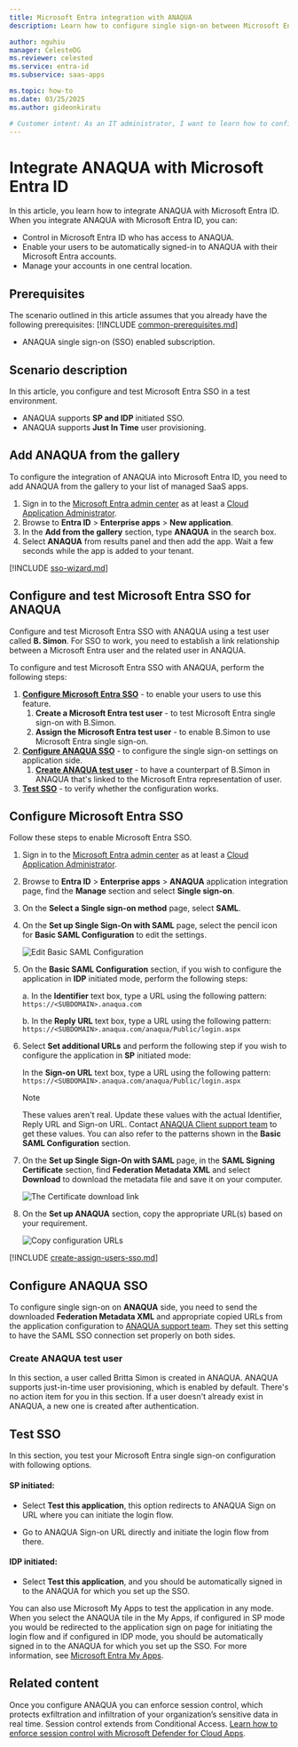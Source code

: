 ```yaml
---
title: Microsoft Entra integration with ANAQUA
description: Learn how to configure single sign-on between Microsoft Entra ID and ANAQUA.

author: nguhiu
manager: CelesteDG
ms.reviewer: celested
ms.service: entra-id
ms.subservice: saas-apps

ms.topic: how-to
ms.date: 03/25/2025
ms.author: gideonkiratu

# Customer intent: As an IT administrator, I want to learn how to configure single sign-on between Microsoft Entra ID and ANAQUA so that I can control who has access to ANAQUA, enable automatic sign-in with Microsoft Entra accounts, and manage my accounts in one central location.
---
```


# Integrate ANAQUA with Microsoft Entra ID

In this article,  you learn how to integrate ANAQUA with Microsoft Entra ID. When you integrate ANAQUA with Microsoft Entra ID, you can:

* Control in Microsoft Entra ID who has access to ANAQUA.
* Enable your users to be automatically signed-in to ANAQUA with their Microsoft Entra accounts.
* Manage your accounts in one central location.

## Prerequisites

The scenario outlined in this article assumes that you already have the following prerequisites:
[!INCLUDE [common-prerequisites.md](~/identity/saas-apps/includes/common-prerequisites.md)]
* ANAQUA single sign-on (SSO) enabled subscription.

## Scenario description

In this article,  you configure and test Microsoft Entra SSO in a test environment.

* ANAQUA supports **SP and IDP** initiated SSO.
* ANAQUA supports **Just In Time** user provisioning.

## Add ANAQUA from the gallery

To configure the integration of ANAQUA into Microsoft Entra ID, you need to add ANAQUA from the gallery to your list of managed SaaS apps.

1. Sign in to the [Microsoft Entra admin center](https://entra.microsoft.com) as at least a [Cloud Application Administrator](~/identity/role-based-access-control/permissions-reference.md#cloud-application-administrator).
1. Browse to **Entra ID** > **Enterprise apps** > **New application**.
1. In the **Add from the gallery** section, type **ANAQUA** in the search box.
1. Select **ANAQUA** from results panel and then add the app. Wait a few seconds while the app is added to your tenant.

 [!INCLUDE [sso-wizard.md](~/identity/saas-apps/includes/sso-wizard.md)]

<a name='configure-and-test-azure-ad-sso-for-anaqua'></a>

## Configure and test Microsoft Entra SSO for ANAQUA

Configure and test Microsoft Entra SSO with ANAQUA using a test user called **B. Simon**. For SSO to work, you need to establish a link relationship between a Microsoft Entra user and the related user in ANAQUA.

To configure and test Microsoft Entra SSO with ANAQUA, perform the following steps:

1. **[Configure Microsoft Entra SSO](#configure-azure-ad-sso)** - to enable your users to use this feature.
   1. **Create a Microsoft Entra test user** - to test Microsoft Entra single sign-on with B.Simon.
   1. **Assign the Microsoft Entra test user** - to enable B.Simon to use Microsoft Entra single sign-on.
1. **[Configure ANAQUA SSO](#configure-anaqua-sso)** - to configure the single sign-on settings on application side.
   1. **[Create ANAQUA test user](#create-anaqua-test-user)** - to have a counterpart of B.Simon in ANAQUA that's linked to the Microsoft Entra representation of user.
1. **[Test SSO](#test-sso)** - to verify whether the configuration works.

<a name='configure-azure-ad-sso'></a>

## Configure Microsoft Entra SSO

Follow these steps to enable Microsoft Entra SSO.

1. Sign in to the [Microsoft Entra admin center](https://entra.microsoft.com) as at least a [Cloud Application Administrator](~/identity/role-based-access-control/permissions-reference.md#cloud-application-administrator).
1. Browse to **Entra ID** > **Enterprise apps** > **ANAQUA** application integration page, find the **Manage** section and select **Single sign-on**.
1. On the **Select a Single sign-on method** page, select **SAML**.
1. On the **Set up Single Sign-On with SAML** page, select the pencil icon for **Basic SAML Configuration** to edit the settings.

   ![Edit Basic SAML Configuration](common/edit-urls.png)

1. On the **Basic SAML Configuration** section, if you wish to configure the application in **IDP** initiated mode, perform the following steps:

   a. In the **Identifier** text box, type a URL using the following pattern:
    `https://<SUBDOMAIN>.anaqua.com`

   b. In the **Reply URL** text box, type a URL using the following pattern:
    `https://<SUBDOMAIN>.anaqua.com/anaqua/Public/login.aspx`

1. Select **Set additional URLs** and perform the following step if you wish to configure the application in **SP** initiated mode:

   In the **Sign-on URL** text box, type a URL using the following pattern:
    `https://<SUBDOMAIN>.anaqua.com/anaqua/Public/login.aspx`

	> [!NOTE]
	> These values aren't real. Update these values with the actual Identifier, Reply URL and Sign-on URL. Contact [ANAQUA Client support team](https://go.anaqua.com/contact-us) to get these values. You can also refer to the patterns shown in the **Basic SAML Configuration** section.

1. On the **Set up Single Sign-On with SAML** page, in the **SAML Signing Certificate** section, find **Federation Metadata XML** and select **Download** to download the metadata file and save it on your computer.

   ![The Certificate download link](common/metadataxml.png)

1. On the **Set up ANAQUA** section, copy the appropriate URL(s) based on your requirement.

   ![Copy configuration URLs](common/copy-configuration-urls.png)

<a name='create-an-azure-ad-test-user'></a>

[!INCLUDE [create-assign-users-sso.md](~/identity/saas-apps/includes/create-assign-users-sso.md)]

## Configure ANAQUA SSO

To configure single sign-on on **ANAQUA** side, you need to send the downloaded **Federation Metadata XML** and appropriate copied URLs from the application configuration to [ANAQUA support team](https://go.anaqua.com/contact-us). They set this setting to have the SAML SSO connection set properly on both sides.

### Create ANAQUA test user

In this section, a user called Britta Simon is created in ANAQUA. ANAQUA supports just-in-time user provisioning, which is enabled by default. There's no action item for you in this section. If a user doesn't already exist in ANAQUA, a new one is created after authentication.

## Test SSO

In this section, you test your Microsoft Entra single sign-on configuration with following options. 

#### SP initiated:

* Select **Test this application**, this option redirects to ANAQUA Sign on URL where you can initiate the login flow.  

* Go to ANAQUA Sign-on URL directly and initiate the login flow from there.

#### IDP initiated:

* Select **Test this application**, and you should be automatically signed in to the ANAQUA for which you set up the SSO. 

You can also use Microsoft My Apps to test the application in any mode. When you select the ANAQUA tile in the My Apps, if configured in SP mode you would be redirected to the application sign on page for initiating the login flow and if configured in IDP mode, you should be automatically signed in to the ANAQUA for which you set up the SSO. For more information, see [Microsoft Entra My Apps](/azure/active-directory/manage-apps/end-user-experiences#azure-ad-my-apps).

## Related content

Once you configure ANAQUA you can enforce session control, which protects exfiltration and infiltration of your organization’s sensitive data in real time. Session control extends from Conditional Access. [Learn how to enforce session control with Microsoft Defender for Cloud Apps](/cloud-app-security/proxy-deployment-aad).
